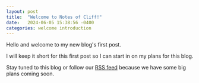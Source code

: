 ```yaml
---
layout: post
title:  "Welcome to Notes of Cliff!"
date:   2024-06-05 15:38:56 -0400
categories: welcome introduction
---
```

Hello and welcome to my new blog's first post.

I will keep it short for this first post so I can start in on my plans for this blog.

Stay tuned to this blog or follow our [RSS feed](/feed.xml) because we have some big plans
coming soon.

